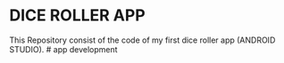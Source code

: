 # DICE ROLLER APP

This Repository consist of the code of my first dice roller app (ANDROID STUDIO).   # app development
